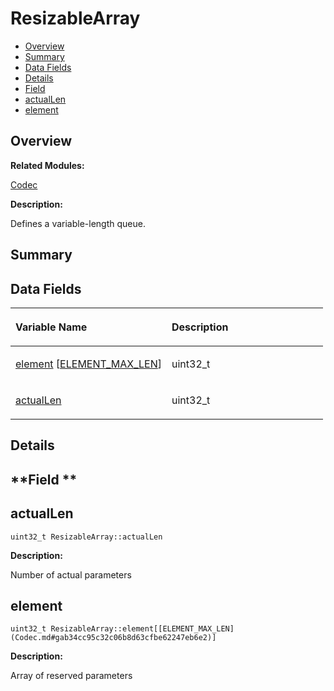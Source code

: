 # ResizableArray<a name="ZH-CN_TOPIC_0000001054879568"></a>

-   [Overview](#section913156862165635)
-   [Summary](#section1394600722165635)
-   [Data Fields](#pub-attribs)
-   [Details](#section1873355070165635)
-   [Field](#section880674006165635)
-   [actualLen](#a864822557f8d07f467d94fefd787d92a)
-   [element](#ab3aa1ba4f0d61e21e944b03c4a588b90)

## **Overview**<a name="section913156862165635"></a>

**Related Modules:**

[Codec](Codec.md)

**Description:**

Defines a variable-length queue. 

## **Summary**<a name="section1394600722165635"></a>

## Data Fields<a name="pub-attribs"></a>

<a name="table1357990133165635"></a>
<table><thead align="left"><tr id="row738810048165635"><th class="cellrowborder" valign="top" width="50%" id="mcps1.1.3.1.1"><p id="p24374038165635"><a name="p24374038165635"></a><a name="p24374038165635"></a>Variable Name</p>
</th>
<th class="cellrowborder" valign="top" width="50%" id="mcps1.1.3.1.2"><p id="p872631449165635"><a name="p872631449165635"></a><a name="p872631449165635"></a>Description</p>
</th>
</tr>
</thead>
<tbody><tr id="row572356165635"><td class="cellrowborder" valign="top" width="50%" headers="mcps1.1.3.1.1 "><p id="p893264862165635"><a name="p893264862165635"></a><a name="p893264862165635"></a><a href="ResizableArray.md#ab3aa1ba4f0d61e21e944b03c4a588b90">element</a> [<a href="Codec.md#gab34cc95c32c06b8d63cfbe62247eb6e2">ELEMENT_MAX_LEN</a>]</p>
</td>
<td class="cellrowborder" valign="top" width="50%" headers="mcps1.1.3.1.2 "><p id="p1633730913165635"><a name="p1633730913165635"></a><a name="p1633730913165635"></a>uint32_t </p>
</td>
</tr>
<tr id="row149247796165635"><td class="cellrowborder" valign="top" width="50%" headers="mcps1.1.3.1.1 "><p id="p1795654057165635"><a name="p1795654057165635"></a><a name="p1795654057165635"></a><a href="ResizableArray.md#a864822557f8d07f467d94fefd787d92a">actualLen</a></p>
</td>
<td class="cellrowborder" valign="top" width="50%" headers="mcps1.1.3.1.2 "><p id="p944115000165635"><a name="p944115000165635"></a><a name="p944115000165635"></a>uint32_t </p>
</td>
</tr>
</tbody>
</table>

## **Details**<a name="section1873355070165635"></a>

## **Field **<a name="section880674006165635"></a>

## actualLen<a name="a864822557f8d07f467d94fefd787d92a"></a>

```
uint32_t ResizableArray::actualLen
```

 **Description:**

Number of actual parameters 

## element<a name="ab3aa1ba4f0d61e21e944b03c4a588b90"></a>

```
uint32_t ResizableArray::element[[ELEMENT_MAX_LEN](Codec.md#gab34cc95c32c06b8d63cfbe62247eb6e2)]
```

 **Description:**

Array of reserved parameters 

